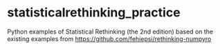 # statisticalrethinking_practice
Python examples of Statistical Rethinking (the 2nd edition) based on the existing examples from https://github.com/fehiepsi/rethinking-numpyro 

